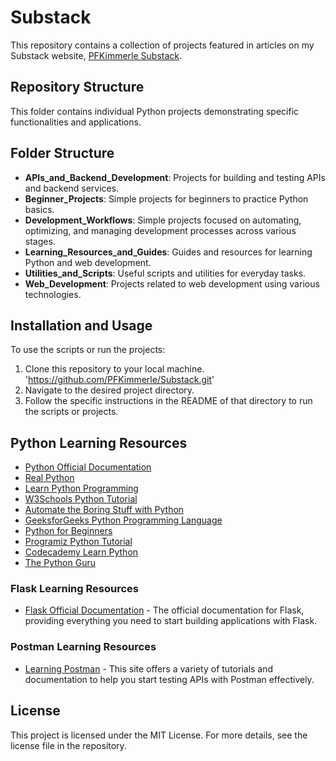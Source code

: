 # Substack
This repository contains a collection of projects featured in articles on my Substack website, [PFKimmerle Substack](https://pfkimmerle.substack.com/). 

## Repository Structure
This folder contains individual Python projects demonstrating specific functionalities and applications.

## Folder Structure
- **APIs_and_Backend_Development**: Projects for building and testing APIs and backend services.
- **Beginner_Projects**: Simple projects for beginners to practice Python basics.
- **Development_Workflows**: Simple projects focused on automating, optimizing, and managing development processes across various stages.
- **Learning_Resources_and_Guides**: Guides and resources for learning Python and web development.
- **Utilities_and_Scripts**: Useful scripts and utilities for everyday tasks.
- **Web_Development**: Projects related to web development using various technologies.

## Installation and Usage
To use the scripts or run the projects: 
1. Clone this repository to your local machine. 'https://github.com/PFKimmerle/Substack.git'
2. Navigate to the desired project directory.
3. Follow the specific instructions in the README of that directory to run the scripts or projects.


## Python Learning Resources
- [Python Official Documentation](https://docs.python.org/3/)
- [Real Python](https://realpython.com/)
- [Learn Python Programming](https://www.learnpython.org/)
- [W3Schools Python Tutorial](https://www.w3schools.com/python/)
- [Automate the Boring Stuff with Python](https://automatetheboringstuff.com/)
- [GeeksforGeeks Python Programming Language](https://www.geeksforgeeks.org/python-programming-language/)
- [Python for Beginners](https://www.pythonforbeginners.com/)
- [Programiz Python Tutorial](https://www.programiz.com/python-programming)
- [Codecademy Learn Python](https://www.codecademy.com/learn/learn-python-3)
- [The Python Guru](http://thepythonguru.com/)

### Flask Learning Resources
- [Flask Official Documentation](https://flask.palletsprojects.com/en/3.0.x/) - The official documentation for Flask, providing everything you need to start building applications with Flask.

### Postman Learning Resources
- [Learning Postman](https://learning.postman.com/) - This site offers a variety of tutorials and documentation to help you start testing APIs with Postman effectively.

## License
This project is licensed under the MIT License. For more details, see the license file in the repository.
